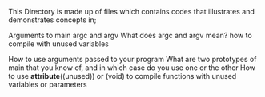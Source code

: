 This Directory is made up of files which contains codes that illustrates and demonstrates concepts in;

Arguments to main
argc and argv
What does argc and argv mean?
how to compile with unused variables

How to use arguments passed to your program
What are two prototypes of main that you know of, and in which case do you use one or the other
How to use __attribute__((unused)) or (void) to compile functions with unused variables or parameters
